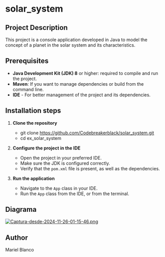 # solar_system

## Project Description
This project is a console application developed in Java to model the concept of a planet in the solar system and its characteristics.

## Prerequisites
- **Java Development Kit (JDK) 8** or higher: required to compile and run the project.
- **Maven**: If you want to manage dependencies or build from the command line.
- **IDE** - For better management of the project and its dependencies.

## Installation steps
1. **Clone the repository**

    - git clone https://github.com/Codebreakerblack/solar_system.git
    - cd ex_solar_system

2. **Configure the project in the IDE**
    - Open the project in your preferred IDE.
    - Make sure the JDK is configured correctly.
    - Verify that the `pom.xml` file is present, as well as the dependencies.

3. **Run the application**
    - Navigate to the `App` class in your IDE.
    - Run the `App` class from the IDE, or from the terminal.

## Diagrama
[![Captura-desde-2024-11-26-01-15-46.png](https://i.postimg.cc/63dGYLx0/Captura-desde-2024-11-26-01-15-46.png)](https://postimg.cc/9RQMf9MR)

## Author
Mariel Blanco
